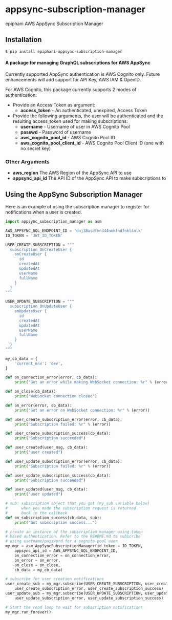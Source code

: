 # appsync-subscription-manager
epiphani AWS AppSync Subscription Manager

## Installation
```
$ pip install epiphani-appsync-subscription-manager
```

#### A package for managing GraphQL subscriptions for AWS AppSync

Currently supported AppSync authentication is AWS Cognito only.  Future enhancements will add support for
API Key, AWS IAM & OpenID.

For AWS Cognito, this package currently supports 2 modes of authentication:
- Provide an Access Token as argument:
  - **access_token** - An authenticated, unexpired, Access Token
- Provide the following arguments, the user will be authenticated and the resulting access_token used for making subscriptions:
  - **username** - Username of user in AWS Cognito Pool
  - **passwd** - Password of username
  - **aws_cognito_pool_id** - AWS Cognito Pool ID
  - **aws_cognito_pool_client_id** - AWS Cognito Pool Client ID (one with no secret key)

### Other Arguments
- **aws_region** The AWS Region of the AppSync API to use
- **appsync_api_id** The API ID of the AppSync API to make subscriptions to

## Using the AppSync Subscription Manager

Here is an example of using the subscription manager to register for notifications when a user is created.

```python
import appsync_subscription_manager as asm

AWS_APPSYNC_GQL_ENDPOINT_ID = 'dnj38asdfkn344nmkfndfnkl4nlk'
ID_TOKEN = 'JWT_ID_TOKEN'

USER_CREATE_SUBSCRIPTION = """
  subscription OnCreateUser {
    onCreateUser {
      id
      createdAt
      updatedAt
      userName
      fullName
    }
  }
"""

USER_UPDATE_SUBSCRIPTION = """
  subscription OnUpdateUser {
    onUpdateUser {
      id
      createdAt
      updatedAt
      userName
      fullName
    }
  }
"""
      
my_cb_data = {
    'current_env': 'dev',
}

def on_connection_error(error, cb_data):
    print("Got an error while making WebSocket connection: %r" % (error))

def on_close(cb_data):
    print("WebSocket connection closed")

def on_error(error, cb_data):
    print("Got an error on WebSocket connection: %r" % (error))

def user_create_subscription_error(error, cb_data):
    print("Subscription failed: %r" % (error))

def user_create_subscription_success(cb_data):
    print("Subscription succeeded")

def user_created(user_msg, cb_data):
    print("user created")

def user_update_subscription_error(error, cb_data):
    print("Subscription failed: %r" % (error))

def user_update_subscription_success(cb_data):
    print("Subscription succeeded")

def user_updated(user_msg, cb_data):
    print("user updated")

# sub: subscription object that you got (my_sub variable below)
#      when you made the subscription request is returned
#      back in the callback
def on_subscription_success(cb_data, sub):
    print("Got subscription success...")

# create an instance of the subscription manager using token
# based authentication. Refer to the README.md to subscribe
# using username/password for a cognito pool user
my_mgr = asm.AppSyncSubscriptionManager(id_token = ID_TOKEN,
    appsync_api_id = AWS_APPSYNC_GQL_ENDPOINT_ID,
    on_connection_error = on_connection_error,
    on_error = on_error,
    on_close = on_close,
    cb_data = my_cb_data)

# subscribe for user creation notifications
user_create_sub = my_mgr.subscribe(USER_CREATE_SUBSCRIPTION, user_created,
    user_create_subscription_error, user_create_subscription_success)
user_update_sub = my_mgr.subscribe(USER_UPDATE_SUBSCRIPTION, user_updated,
    user_update_subscription_error, user_update_subscription_success)

# Start the read loop to wait for subscription notifications
my_mgr.run_forever()
```

